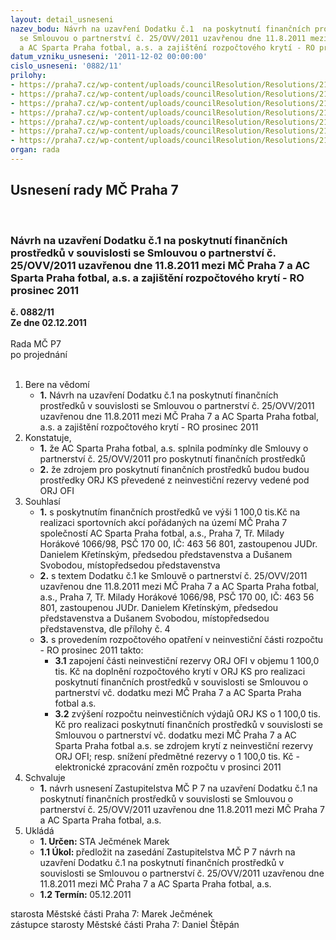 ```yaml
---
layout: detail_usneseni
nazev_bodu: Návrh na uzavření Dodatku č.1  na poskytnutí finančních prostředků v souvislosti
  se Smlouvou o partnerství č. 25/OVV/2011 uzavřenou dne 11.8.2011 mezi MČ Praha 7
  a AC Sparta Praha fotbal, a.s. a zajištění rozpočtového krytí - RO prosinec 2011
datum_vzniku_usneseni: '2011-12-02 00:00:00'
cislo_usneseni: '0882/11'
prilohy:
- https://praha7.cz/wp-content/uploads/councilResolution/Resolutions/21143/57-11-ac_sparta_-_%c5%be%c3%a1dost.pdf
- https://praha7.cz/wp-content/uploads/councilResolution/Resolutions/21143/57-11-dokumentace_praha_7__sparta_fotbal.pdf
- https://praha7.cz/wp-content/uploads/councilResolution/Resolutions/21143/57-11-m%c4%9bstsk%c3%a1_%c4%8d%c3%a1st_praha_7_+_ac_sparta_-_dodatek_%c4%8d_1-_smlouva_o_partnerstv%c3%ad_(2).doc
- https://praha7.cz/wp-content/uploads/councilResolution/Resolutions/21143/57-11-smlouva-sparta.pdf
- https://praha7.cz/wp-content/uploads/councilResolution/Resolutions/21143/57-11-n%c3%a1vrh_usnesen%c3%ad_zm%c4%8d_ac_sparta.doc
- https://praha7.cz/wp-content/uploads/councilResolution/Resolutions/21143/57-11-usnesen%c3%ad_rm%c4%8d_partnerstv%c3%ad.doc
- https://praha7.cz/wp-content/uploads/councilResolution/Resolutions/21143/57-11-usnesen%c3%ad_zm%c4%8d_z_13.6.2011.doc
organ: rada
---
```

<div id="ucUsn_pList" class="usn">
	<span><h2>Usnesení rady MČ Praha 7 </h2>
<br></span><div class="standBody">
<span><h3>Návrh na uzavření Dodatku č.1  na poskytnutí finančních prostředků v souvislosti se Smlouvou o partnerství č. 25/OVV/2011 uzavřenou dne 11.8.2011 mezi MČ Praha 7 a AC Sparta Praha fotbal, a.s. a zajištění rozpočtového krytí - RO prosinec 2011</h3></span><div class="center">
		<strong>č. 0882/11</strong><br>
	</div>
<div class="center">
		<strong>Ze dne 02.12.2011</strong><br><br>
	</div>Rada MČ P7<br> po projednání<br><br><ol>
<li>Bere na vědomí<ul><li>
<strong>1.</strong> Návrh na uzavření Dodatku č.1  na poskytnutí finančních prostředků v souvislosti se Smlouvou o partnerství č. 25/OVV/2011 uzavřenou dne 11.8.2011 mezi MČ Praha 7 a AC Sparta Praha fotbal, a.s. a zajištění rozpočtového krytí - RO prosinec 2011</li></ul>
</li>
<li>Konstatuje,<ul>
<li>
<strong>1.</strong> že AC Sparta Praha fotbal, a.s. splnila podmínky dle Smlouvy o partnerství č. 25/OVV/2011 pro poskytnutí finančních prostředků </li>
<li>
<strong>2.</strong> že zdrojem pro poskytnutí finančních prostředků budou budou prostředky ORJ KS převedené z neinvestiční rezervy vedené pod  ORJ OFI</li>
</ul>
</li>
<li>Souhlasí<ul>
<li>
<strong>1.</strong> s poskytnutím finančních prostředků ve výši 1 100,0 tis.Kč na realizaci sportovních akcí pořádaných na území MČ Praha 7 společností AC Sparta Praha fotbal, a.s., Praha 7, Tř. Milady Horákové 1066/98, PSČ 170 00, IČ: 463 56 801, zastoupenou JUDr. Danielem Křetínským, předsedou představenstva a Dušanem Svobodou, místopředsedou představenstva</li>
<li>
<strong>2.</strong> s textem Dodatku č.1 ke Smlouvě o partnerství č. 25/OVV/2011 uzavřenou dne 11.8.2011 mezi MČ Praha 7 a AC Sparta Praha fotbal, a.s., Praha 7, Tř. Milady Horákové 1066/98, PSČ 170 00, IČ: 463 56 801, zastoupenou JUDr. Danielem Křetínským, předsedou představenstva a Dušanem Svobodou,  místopředsedou představenstva, dle přílohy č. 4 </li>
<li>
<strong>3.</strong> s provedením rozpočtového opatření v neinvestiční části rozpočtu - RO prosinec 2011 takto:<ul>
<li>
<strong>3.1</strong> zapojení části neinvestiční rezervy ORJ OFI v objemu 1 100,0 tis. Kč na doplnění rozpočtového krytí v ORJ KS pro realizaci poskytnutí finančních prostředků v souvislosti se Smlouvou o partnerství vč. dodatku mezi MČ Praha 7 a AC Sparta Praha fotbal a.s.</li>
<li>
<strong>3.2</strong> zvýšení  rozpočtu neinvestičních výdajů ORJ KS o 1 100,0 tis. Kč pro realizaci poskytnutí finančních prostředků v souvislosti se Smlouvou o partnerství vč. dodatku mezi MČ Praha 7 a AC Sparta Praha fotbal a.s. se zdrojem krytí z neinvestiční rezervy ORJ OFI; resp. snížení předmětné rezervy o 1 100,0 tis. Kč - elektronické zpracování změn rozpočtu v prosinci 2011  </li>
</ul>
</li>
</ul>
</li>
<li>Schvaluje<ul><li>
<strong>1.</strong> návrh usnesení Zastupitelstva MČ P 7 na uzavření Dodatku č.1  na poskytnutí finančních prostředků v souvislosti se Smlouvou o partnerství č. 25/OVV/2011 uzavřenou dne 11.8.2011 mezi MČ Praha 7 a AC Sparta Praha fotbal, a.s. </li></ul>
</li>
<li>Ukládá<ul>
<li>
<strong>1. Určen: </strong>STA Ječmének Marek</li>
<li>
<strong>1.1 Úkol: </strong>předložit na zasedání  Zastupitelstva MČ P 7 návrh na uzavření Dodatku č.1 na poskytnutí finančních prostředků v souvislosti se Smlouvou o partnerství č. 25/OVV/2011 uzavřenou dne 11.8.2011 mezi MČ Praha 7 a AC Sparta Praha fotbal, a.s. </li>
<li>
<strong>1.2 Termín: </strong>05.12.2011</li>
</ul>
</li>
</ol>starosta Městské části Praha 7: Marek Ječmének<br>zástupce starosty Městské části Praha 7: Daniel Štěpán 
</div>
</div>